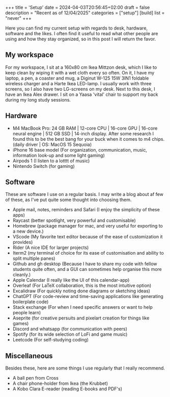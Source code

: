 +++
title = 'Setup'
date = 2024-04-03T20:56:45+02:00
draft = false
description = "Recent as of 12/04/2025"
categories = ["setup"]
[build] 
    list = "never" 
+++

Here you can find my current setup with regards to desk, hardware, software and the likes. I often find it useful to read what other people are using and how they stay organized, so in this post I will return the favor. 

## My workspace
For my workspace, I sit at a 160x80 cm Ikea Mittzon desk, which I like to keep clean by wiping it with a wet cloth every so often. On it, I have my laptop, a pen, a coaster and mug, a Diginut W-125 15W 3IN1 foldable wireless charger and a Harte Ikea LED-lamp. I usually work with three screens, so I also have two LG-screens on my desk. Next to this desk, I have an Ikea Alex drawer. I sit on a Yaasa 'vital' chair to support my back during my long study sessions.

## Hardware
* M4 MacBook Pro:  24 GB RAM | 12-core CPU | 16-core GPU | 16-core neural engine | 512 GB SSD | 14-inch display. After some research I found this to be the best bang for your buck when it comes to m4 chips. (daily driver | OS: MacOS 15 Sequoia)
* iPhone 16 base model (For organization, communication, music, information look-up and some light gaming)
* Airpods 1 (I listen to a lotttt of music)
* Nintendo Switch (for gaming)

## Software
These are software I use on a regular basis. I may write a blog about af few of these, as I've put quite some thought into choosing them. 
* Apple mail, notes, reminders and Safari (I enjoy the simplicity of these apps)
* Raycast (better spotlight, very powerful and customisable)
* Homebrew (package manager for mac, and very useful for exporting to a new device.)
* VScode (My favorite text editor because of the ease of customization it provides)
* Rider (A nice IDE for larger projects)
* Iterm2 (my terminal of choice for its ease of customisation and ability to split multiple panes)
* Github and gh desktop (Because I have to share my code with fellow students quite often, and a GUI can sometimes help organise this more cleanly.) 
* Apple Calendar (I really like the UI of this calendar-app)
* Overleaf (For LaTeX collaboration, this is the most intuitive option)
* Excalidraw (For quickly noting done diagrams or sketching ideas)
* ChatGPT (For code-review and time-saving applications like generating boilerplate code)
* Stack exchange (For when I need specific answers or want to help people learn)
* Aseprite (for creative persuits and pixelart creation for things like games)
* Discord and whatsapp (for communication with peers)
* Spotify (for its wide selection of LoFi and game music)
* Leetcode (For self-studying coding)

## Miscellaneous
Besides these, here are some things I use regularly that I really recommend. 
* A ball pen from Cross
* A chair phone-holder from Ikea (the Krubbet)
* A Kobo Clara E-reader (reading E-books and PDF's)



